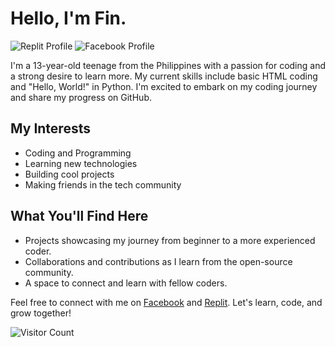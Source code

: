 # Hello, I'm Fin.


![Replit Profile](https://img.shields.io/badge/Replit-@fin6969-1abc9c)
![Facebook Profile](https://img.shields.io/badge/Facebook-Fin-1877f2)

I'm a 13-year-old teenage from the Philippines with a passion for coding and a strong desire to learn more. My current skills include basic HTML coding and "Hello, World!" in Python. I'm excited to embark on my coding journey and share my progress on GitHub.

## My Interests
- Coding and Programming
- Learning new technologies
- Building cool projects
- Making friends in the tech community

## What You'll Find Here
- Projects showcasing my journey from beginner to a more experienced coder.
- Collaborations and contributions as I learn from the open-source community.
- A space to connect and learn with fellow coders.

Feel free to connect with me on [Facebook](https://www.facebook.com/finlovesbai?mibextid=ZbWKwL) and [Replit](https://replit.com/@fin6969). Let's learn, code, and grow together!

![Visitor Count](https://visitor-badge.glitch.me/badge?page_id=[fin6969].[fin6969])
